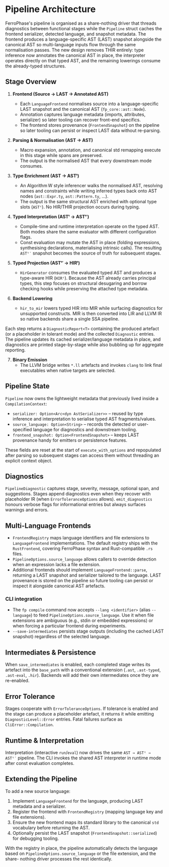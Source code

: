 # Pipeline Architecture

FerroPhase's pipeline is organised as a share-nothing driver that threads
diagnostics between functional stages while the `Pipeline` struct caches the
frontend serializer, detected language, and snapshot metadata. The frontend
produces a language-specific AST (LAST) snapshot alongside the canonical AST so
multi-language inputs flow through the same normalisation passes. The new
design removes THIR entirely: type inference now annotates the canonical AST in
place, the interpreter operates directly on that typed AST, and the remaining
lowerings consume the already-typed structures.

## Stage Overview

1. **Frontend (Source → LAST → Annotated AST)**
   - Each `LanguageFrontend` normalises source into a language-specific LAST
     snapshot and the canonical AST (`fp_core::ast::Node`).
   - Annotation captures language metadata (imports, attributes, serializer)
     so later tooling can recover front-end specifics.
   - The frontend stores provenance (`FrontendSnapshot`) on the pipeline so
     later tooling can persist or inspect LAST data without re-parsing.

2. **Parsing & Normalisation (AST → AST)**
   - Macro expansion, annotation, and canonical std remapping execute in this
     stage while spans are preserved.
   - The output is the normalised AST that every downstream mode consumes.

3. **Type Enrichment (AST → ASTᵗ)**
   - An Algorithm W style inferencer walks the normalised AST, resolving names
     and constraints while writing inferred types back onto AST nodes
     (`ast::Expr.ty`, `ast::Pattern.ty`, …).
   - The output is the same structural AST enriched with optional type slots
     (`ASTᵗ`). No HIR/THIR projection occurs during typing.

4. **Typed Interpretation (ASTᵗ → ASTᵗ′)**
   - Compile-time and runtime interpretation operate on the typed AST. Both
     modes share the same evaluator with different configuration flags.
   - Const evaluation may mutate the AST in place (folding expressions,
     synthesising declarations, materialising intrinsic calls). The resulting
     `ASTᵗ′` snapshot becomes the source of truth for subsequent stages.

5. **Typed Projection (ASTᵗ′ → HIRᵗ)**
   - `HirGenerator` consumes the evaluated typed AST and produces a
     type-aware HIR (`HIRᵗ`). Because the AST already carries principal types,
     this step focuses on structural desugaring and borrow checking hooks while
     preserving the attached type metadata.

6. **Backend Lowering**
   - `hir_to_mir` lowers typed HIR into MIR while surfacing diagnostics for
     unsupported constructs. MIR is then converted into LIR and LLVM IR so
     native backends share a single SSA pipeline.

Each step returns a `DiagnosticReport<T>` containing the produced artefact (or a
placeholder in tolerant mode) and the collected `Diagnostic` entries. The
pipeline updates its cached serializer/language metadata in place, and
diagnostics are printed stage-by-stage while also bubbling up for aggregate
reporting.

7. **Binary Emission**
   - The LLVM bridge writes `*.ll` artefacts and invokes `clang` to link final
     executables when native targets are selected.

## Pipeline State

`Pipeline` now owns the lightweight metadata that previously lived inside a
`CompilationContext`:

- `serializer: Option<Arc<dyn AstSerializer>>` – reused by type inference and
  interpretation to serialise typed AST fragments/values.
- `source_language: Option<String>` – records the detected or user-specified
  language for diagnostics and downstream tooling.
- `frontend_snapshot: Option<FrontendSnapshot>` – keeps LAST provenance handy
  for emitters or persistence features.

These fields are reset at the start of `execute_with_options` and repopulated
after parsing so subsequent stages can access them without threading an
explicit context object.

## Diagnostics

`PipelineDiagnostic` captures stage, severity, message, optional span, and
suggestions. Stages append diagnostics even when they recover with placeholder
IR (when `ErrorToleranceOptions` allows). `emit_diagnostics` honours verbose
flags for informational entries but always surfaces warnings and errors.

## Multi-Language Frontends

- `FrontendRegistry` maps language identifiers and file extensions to
  `LanguageFrontend` implementations. The default registry ships with the
  `RustFrontend`, covering FerroPhase syntax and Rust-compatible `.rs` files.
- `PipelineOptions.source_language` allows callers to override detection when an
  expression lacks a file extension.
- Additional frontends should implement `LanguageFrontend::parse`, returning a
  LAST snapshot and serializer tailored to the language. LAST provenance is
  stored on the pipeline so future tooling can persist or inspect it alongside
  canonical AST artefacts.

### CLI integration

- The `fp compile` command now accepts `--lang <identifier>` (alias `--language`)
  to feed `PipelineOptions.source_language`. Use it when file extensions are
  ambiguous (e.g., stdin or embedded expressions) or when forcing a particular
  frontend during experiments.
- `--save-intermediates` persists stage outputs (including the cached LAST
  snapshot) regardless of the selected language.

## Intermediates & Persistence

When `save_intermediates` is enabled, each completed stage writes its artefact
into the `base_path` with a conventional extension (`.ast`, `.ast-typed`,
`.ast-eval`, `.hir`). Backends will add their own intermediates once they are
re-enabled.

## Error Tolerance

Stages cooperate with `ErrorToleranceOptions`. If tolerance is enabled and the
stage can produce a placeholder artefact, it returns it while emitting
`DiagnosticLevel::Error` entries. Fatal failures surface as `CliError::Compilation`.

## Runtime & Interpretation

Interpretation (interactive `run`/`eval`) now drives the same
`AST → ASTᵗ → ASTᵗ′` pipeline. The CLI invokes the shared AST interpreter in
runtime mode after const evaluation completes.

## Extending the Pipeline

To add a new source language:

1. Implement `LanguageFrontend` for the language, producing LAST metadata and a
   serializer.
2. Register the frontend with `FrontendRegistry` (mapping language key and file
   extensions).
3. Ensure the new frontend maps its standard library to the canonical `std`
   vocabulary before returning the AST.
4. Optionally persist the LAST snapshot (`FrontendSnapshot::serialized`) for
   debugging tooling.

With the registry in place, the pipeline automatically detects the language
based on `PipelineOptions.source_language` or the file extension, and the share-
 nothing driver processes the rest identically.
